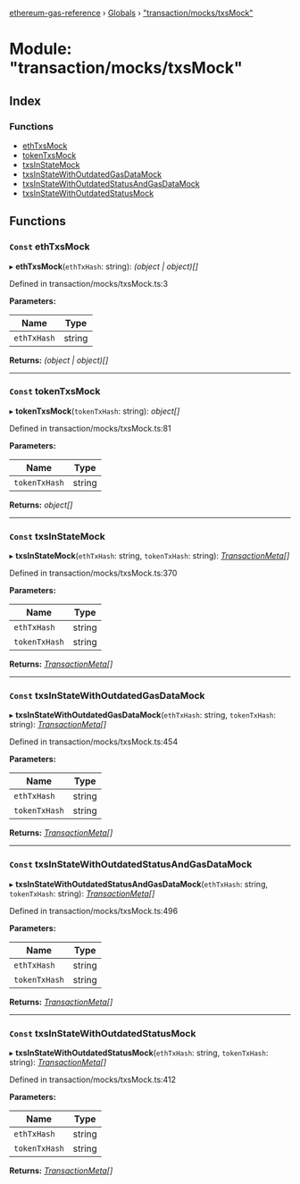[ethereum-gas-reference](../README.md) › [Globals](../globals.md) › ["transaction/mocks/txsMock"](_transaction_mocks_txsmock_.md)

# Module: "transaction/mocks/txsMock"

## Index

### Functions

* [ethTxsMock](_transaction_mocks_txsmock_.md#const-ethtxsmock)
* [tokenTxsMock](_transaction_mocks_txsmock_.md#const-tokentxsmock)
* [txsInStateMock](_transaction_mocks_txsmock_.md#const-txsinstatemock)
* [txsInStateWithOutdatedGasDataMock](_transaction_mocks_txsmock_.md#const-txsinstatewithoutdatedgasdatamock)
* [txsInStateWithOutdatedStatusAndGasDataMock](_transaction_mocks_txsmock_.md#const-txsinstatewithoutdatedstatusandgasdatamock)
* [txsInStateWithOutdatedStatusMock](_transaction_mocks_txsmock_.md#const-txsinstatewithoutdatedstatusmock)

## Functions

### `Const` ethTxsMock

▸ **ethTxsMock**(`ethTxHash`: string): *(object | object)[]*

Defined in transaction/mocks/txsMock.ts:3

**Parameters:**

Name | Type |
------ | ------ |
`ethTxHash` | string |

**Returns:** *(object | object)[]*

___

### `Const` tokenTxsMock

▸ **tokenTxsMock**(`tokenTxHash`: string): *object[]*

Defined in transaction/mocks/txsMock.ts:81

**Parameters:**

Name | Type |
------ | ------ |
`tokenTxHash` | string |

**Returns:** *object[]*

___

### `Const` txsInStateMock

▸ **txsInStateMock**(`ethTxHash`: string, `tokenTxHash`: string): *[TransactionMeta](_tx_.md#transactionmeta)[]*

Defined in transaction/mocks/txsMock.ts:370

**Parameters:**

Name | Type |
------ | ------ |
`ethTxHash` | string |
`tokenTxHash` | string |

**Returns:** *[TransactionMeta](_tx_.md#transactionmeta)[]*

___

### `Const` txsInStateWithOutdatedGasDataMock

▸ **txsInStateWithOutdatedGasDataMock**(`ethTxHash`: string, `tokenTxHash`: string): *[TransactionMeta](_tx_.md#transactionmeta)[]*

Defined in transaction/mocks/txsMock.ts:454

**Parameters:**

Name | Type |
------ | ------ |
`ethTxHash` | string |
`tokenTxHash` | string |

**Returns:** *[TransactionMeta](_tx_.md#transactionmeta)[]*

___

### `Const` txsInStateWithOutdatedStatusAndGasDataMock

▸ **txsInStateWithOutdatedStatusAndGasDataMock**(`ethTxHash`: string, `tokenTxHash`: string): *[TransactionMeta](_tx_.md#transactionmeta)[]*

Defined in transaction/mocks/txsMock.ts:496

**Parameters:**

Name | Type |
------ | ------ |
`ethTxHash` | string |
`tokenTxHash` | string |

**Returns:** *[TransactionMeta](_tx_.md#transactionmeta)[]*

___

### `Const` txsInStateWithOutdatedStatusMock

▸ **txsInStateWithOutdatedStatusMock**(`ethTxHash`: string, `tokenTxHash`: string): *[TransactionMeta](_tx_.md#transactionmeta)[]*

Defined in transaction/mocks/txsMock.ts:412

**Parameters:**

Name | Type |
------ | ------ |
`ethTxHash` | string |
`tokenTxHash` | string |

**Returns:** *[TransactionMeta](_tx_.md#transactionmeta)[]*

